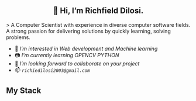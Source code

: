 <h2 align="center">👋 Hi, I’m Richfield Dilosi.</h2>
> A Computer Scientist with experience in diverse computer software fields. A strong passion for delivering solutions by quickly learning, solving problems.

-  💯 _I’m interested in Web development and Machine learning_
- 📷 _I’m currently learning OPENCV PYTHON_
- 🤗 _I’m looking forward to collaborate on your project_
- 📫 _``richiedilosi2003@gmail.com``_

## My Stack
![]()
![]()
![]()
![]()
<!---
Richie003/Richie003 is a ✨ special ✨ repository because its `README.md` (this file) appears on your GitHub profile.
You can click the Preview link to take a look at your changes.
--->
